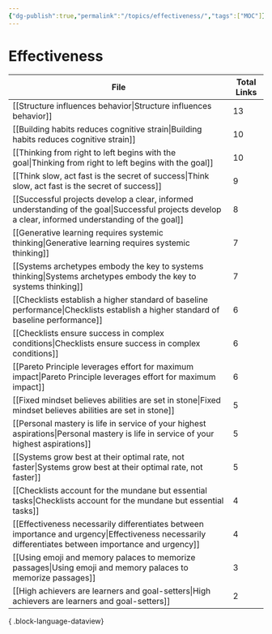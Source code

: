 ```yaml
---
{"dg-publish":true,"permalink":"/topics/effectiveness/","tags":["MOC"]}
---
```


# Effectiveness

| File                                                                                                                                                    | Total Links |
| ------------------------------------------------------------------------------------------------------------------------------------------------------- | ----------- |
| [[Structure influences behavior\|Structure influences behavior]]                                                                                     | 13          |
| [[Building habits reduces cognitive strain\|Building habits reduces cognitive strain]]                                                               | 10          |
| [[Thinking from right to left begins with the goal\|Thinking from right to left begins with the goal]]                                               | 10          |
| [[Think slow, act fast is the secret of success\|Think slow, act fast is the secret of success]]                                                     | 9           |
| [[Successful projects develop a clear, informed understanding of the goal\|Successful projects develop a clear, informed understanding of the goal]] | 8           |
| [[Generative learning requires systemic thinking\|Generative learning requires systemic thinking]]                                                   | 7           |
| [[Systems archetypes embody the key to systems thinking\|Systems archetypes embody the key to systems thinking]]                                     | 7           |
| [[Checklists establish a higher standard of baseline performance\|Checklists establish a higher standard of baseline performance]]                   | 6           |
| [[Checklists ensure success in complex conditions\|Checklists ensure success in complex conditions]]                                                 | 6           |
| [[Pareto Principle leverages effort for maximum impact\|Pareto Principle leverages effort for maximum impact]]                                       | 6           |
| [[Fixed mindset believes abilities are set in stone\|Fixed mindset believes abilities are set in stone]]                                             | 5           |
| [[Personal mastery is life in service of your highest aspirations\|Personal mastery is life in service of your highest aspirations]]                 | 5           |
| [[Systems grow best at their optimal rate, not faster\|Systems grow best at their optimal rate, not faster]]                                         | 5           |
| [[Checklists account for the mundane but essential tasks\|Checklists account for the mundane but essential tasks]]                                   | 4           |
| [[Effectiveness necessarily differentiates between importance and urgency\|Effectiveness necessarily differentiates between importance and urgency]] | 4           |
| [[Using emoji and memory palaces to memorize passages\|Using emoji and memory palaces to memorize passages]]                                         | 3           |
| [[High achievers are learners and goal-setters\|High achievers are learners and goal-setters]]                                                       | 2           |

{ .block-language-dataview}
